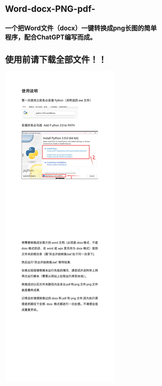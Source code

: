 # Word-docx-PNG-pdf-
## 一个把Word文件（docx）一键转换成png长图的简单程序，配合ChatGPT编写而成。
# 使用前请下载全部文件！！
![image](https://github.com/MCDFsteve/Word-docx-PNG-pdf-/blob/main/%E4%BD%BF%E7%94%A8%E8%AF%B4%E6%98%8E/%E4%BD%BF%E7%94%A8%E8%AF%B4%E6%98%8E.png)
